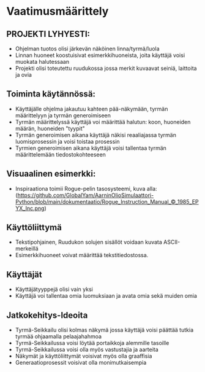 # Vaatimusmäärittely

## PROJEKTI LYHYESTI:
- Ohjelman tuotos olisi järkevän näköinen linna/tyrmä/luola
- Linnan huoneet koostuisivat esimerkkihuoneista, joita käyttäjä voisi muokata halutessaan
- Projekti olisi toteutettu ruudukossa jossa merkit kuvaavat seiniä, laittoita ja ovia

## Toiminta käytännössä:
- Käyttäjälle ohjelma jakautuu kahteen pää-näkymään, tyrmän määrittelyyn ja tyrmän generoimiseen
- Tyrmän määrittelyssä käyttäjä voi määrittää halutun: koon, huoneiden määrän, huoneiden "tyypit" 
- Tyrmän generoimisen aikana käyttäjä näkisi reaaliajassa tyrmän luomisprosessin ja voisi toistaa prosessin
- Tyrmien generoimisen aikana käyttäjä voisi tallentaa tyrmän määrittelemään tiedostokohteeseen 

## Visuaalinen esimerkki:
- Inspiraationa toimii Rogue-pelin tasosysteemi, kuva alla:
(https://github.com/GlobalYam/AarninOlioSimulaattori-Python/blob/main/dokumentaatio/Rogue_Instruction_Manual_©_1985_EPYX_Inc.png)


## Käyttöliittymä
- Tekstipohjainen, Ruudukon solujen sisällöt voidaan kuvata ASCII-merkeillä
- Esimerkkihuoneet voivat määrittää tekstitiedostossa.

## Käyttäjät
- Käyttäjätyyppejä olisi vain yksi
- Käyttäjä voi tallentaa omia luomuksiaan ja avata omia sekä muiden omia

## Jatkokehitys-Ideoita
- Tyrmä-Seikkailu olisi kolmas näkymä jossa käyttäjä voisi päättää tutkia tyrmää ohjaamalla pelaajahahmoa
- Tyrmä-Seikkailussa voisi löytää portaikkoja alemmille tasoille
- Tyrmä-Seikkailussa voisi olla myös vastustajia ja aarteita
- Näkymät ja käyttöliittymät voisivat myös olla graaffisia
- Generaatioprosessit voisivat olla monimutkaisempia